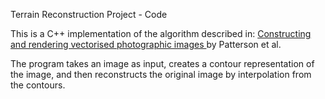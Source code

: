 Terrain Reconstruction Project - Code

This is a C++ implementation of the algorithm described in: [Constructing and rendering vectorised photographic images
](https://researchportal.bath.ac.uk/en/publications/constructing-and-rendering-vectorised-photographic-images) by Patterson et al.

The program takes an image as input, creates a contour representation of the image, and then reconstructs the original image by interpolation
from the contours.
